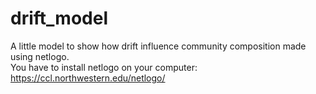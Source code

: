 # drift_model
A little model to show how drift influence community composition made using netlogo.  
You have to install netlogo on your computer: https://ccl.northwestern.edu/netlogo/
